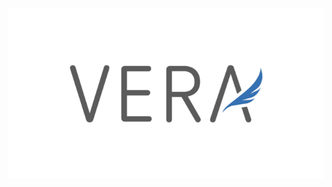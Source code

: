 <div id="vera">
	<p align="center">
	  <img src="resources/assets/img/vera.png" title="vera">
	</p>
</div>